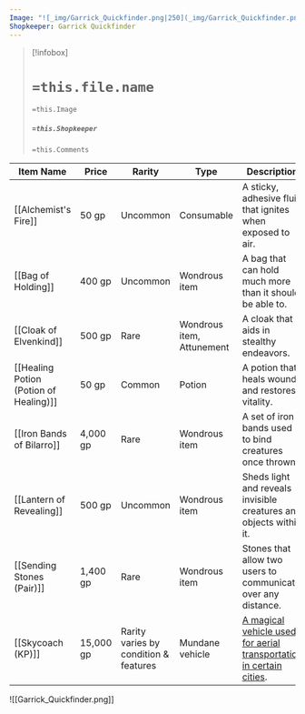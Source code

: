 ```yaml
---
Image: "![_img/Garrick_Quickfinder.png|250](_img/Garrick_Quickfinder.png)"
Shopkeeper: Garrick Quickfinder
---
```


> [!infobox]
> # `=this.file.name`
> `=this.Image`
> ##### `=this.Shopkeeper`
> `=this.Comments`

| Item Name                              | Price     | Rarity                                | Type                      | Description                                                                                                   |
| -------------------------------------- | --------- | ------------------------------------- | ------------------------- | ------------------------------------------------------------------------------------------------------------- |
| [[Alchemist's Fire]]                   | 50 gp     | Uncommon                              | Consumable                | A sticky, adhesive fluid that ignites when exposed to air.                                                    |
| [[Bag of Holding]]                     | 400 gp    | Uncommon                              | Wondrous item             | A bag that can hold much more than it should be able to.                                                      |
| [[Cloak of Elvenkind]]                 | 500 gp    | Rare                                  | Wondrous item, Attunement | A cloak that aids in stealthy endeavors.                                                                      |
| [[Healing Potion (Potion of Healing)]] | 50 gp     | Common                                | Potion                    | A potion that heals wounds and restores vitality.                                                             |
| [[Iron Bands of Bilarro]]              | 4,000 gp  | Rare                                  | Wondrous item             | A set of iron bands used to bind creatures once thrown.                                                       |
| [[Lantern of Revealing]]               | 500 gp    | Uncommon                              | Wondrous item             | Sheds light and reveals invisible creatures and objects within it.                                            |
| [[Sending Stones (Pair)]]              | 1,400 gp  | Rare                                  | Wondrous item             | Stones that allow two users to communicate over any distance.                                                 |
| [[Skycoach (KP)]]                      | 15,000 gp | Rarity varies by condition & features | Mundane vehicle           | [A magical vehicle used for aerial transportation in certain cities](http://kpogl.wikidot.com/item:skycoach). |

![[Garrick_Quickfinder.png]]